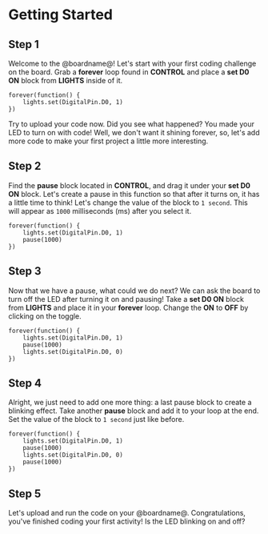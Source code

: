 # Getting Started

## Step 1

Welcome to the @boardname@! Let's start with your first coding challenge on the board. Grab a **forever** loop found in **CONTROL** and place a **set D0 ON** block from **LIGHTS** inside of it.

```blocks
forever(function() {
    lights.set(DigitalPin.D0, 1)
})
```

Try to upload your code now. Did you see what happened?
You made your LED to turn on with code!
Well, we don't want it shining forever, so, let's add more code to make your first project a little more interesting.

## Step 2

Find the **pause** block located in **CONTROL**, and drag it under your **set D0 ON** block. Let's create a pause in this function so that after it turns on, it has a little time to think! Let's change the value of the block to ``1 second``. This will appear as ``1000`` milliseconds (ms) after you select it.

```blocks
forever(function() {
    lights.set(DigitalPin.D0, 1)
    pause(1000)
})
```

## Step 3

Now that we have a pause, what could we do next? We can ask the board to turn off the LED after turning it on and pausing! Take a **set D0 ON** block from **LIGHTS** and place it in your **forever** loop. Change the **ON** to **OFF** by clicking on the toggle.

```blocks
forever(function() {
    lights.set(DigitalPin.D0, 1)
    pause(1000)
    lights.set(DigitalPin.D0, 0)
})
```

## Step 4

Alright, we just need to add one more thing: a last pause block to create a blinking effect. Take another **pause** block and add it to your loop at the end. Set the value of the block to ``1 second`` just like before.

```blocks
forever(function() {
    lights.set(DigitalPin.D0, 1)
    pause(1000)
    lights.set(DigitalPin.D0, 0)
    pause(1000)
})
```

## Step 5

Let's upload and run the code on your @boardname@. Congratulations, you've finished coding your first activity! Is the LED blinking on and off?
